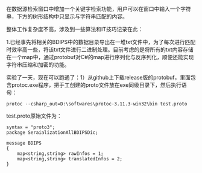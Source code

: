在数据源检索窗口中增加一个关键字检索功能，用户可以在窗口中输入一个字符串，下方的树形结构中只显示与字符串匹配的内容。

整体工作复杂度不高，涉及到一些算法和IT技巧记录在此：

1.已经事先将相关的BDIPS中的数据目录导出在一堆txt文件中，为了每次进行匹配时效率高一些，将该txt文件进行二进制处理。目前考虑的是将所有的txt内容存储在一个map中，通过protobuf对C\#的map进行序列化与反序列化，顺便还能实现字符串压缩和加密的功能。

实验了一天，现在可以跑通了：1）从github上下载release版的protobuf，里面包含protoc.exe程序，把手工创建的proto文件放在exe同级目录下，然后执行语句：

`protoc --csharp_out=D:\softwares\protoc-3.11.3-win32\bin test.proto`

test.proto原始文件为：

```
syntax = "proto3";
package SeraializationAllBDIPSDic;

message BDIPS
{
	map<string,string> rawInfos = 1;
	map<string,string> translatedInfos = 2;
}
```



